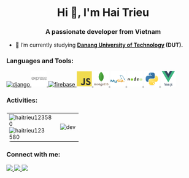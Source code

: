 
<h1 align="center">Hi 👋, I'm Hai Trieu</h1>
<h3 align="center">A passionate developer from Vietnam</h3>

- 🌱 I’m currently studying **[Danang University of Technology](https://dut.udn.vn/) (DUT).**

<h3 align="left">Languages and Tools:</h3>
<p align="left"> 
  <a href="https://www.djangoproject.com/" target="_blank" rel="noreferrer"> 
  <img src="https://cdn.worldvectorlogo.com/logos/django.svg" alt="django" width="40" height="40"/> </a> 
  <a href="https://expressjs.com" target="_blank" rel="noreferrer"> 
    <img src="https://raw.githubusercontent.com/devicons/devicon/master/icons/express/express-original-wordmark.svg" alt="express" width="40" height="40"/> </a> 
  <a href="https://firebase.google.com/" target="_blank" rel="noreferrer"> 
    <img src="https://www.vectorlogo.zone/logos/firebase/firebase-icon.svg" alt="firebase" width="40" height="40"/> </a> 
  <a href="https://developer.mozilla.org/en-US/docs/Web/JavaScript" target="_blank" rel="noreferrer"> 
    <img src="https://raw.githubusercontent.com/devicons/devicon/master/icons/javascript/javascript-original.svg" alt="javascript" width="40" height="40"/> </a> 
  <a href="https://www.mongodb.com/" target="_blank" rel="noreferrer"> 
    <img src="https://raw.githubusercontent.com/devicons/devicon/master/icons/mongodb/mongodb-original-wordmark.svg" alt="mongodb" width="40" height="40"/> </a> 
  <a href="https://www.mysql.com/" target="_blank" rel="noreferrer"> 
    <img src="https://raw.githubusercontent.com/devicons/devicon/master/icons/mysql/mysql-original-wordmark.svg" alt="mysql" width="40" height="40"/> </a> 
  <a href="https://nodejs.org" target="_blank" rel="noreferrer"> 
    <img src="https://raw.githubusercontent.com/devicons/devicon/master/icons/nodejs/nodejs-original-wordmark.svg" alt="nodejs" width="40" height="40"/> </a>
  <a href="https://www.python.org" target="_blank" rel="noreferrer"> 
    <img src="https://raw.githubusercontent.com/devicons/devicon/master/icons/python/python-original.svg" alt="python" width="40" height="40"/> </a>
  <a href="https://vuejs.org/" target="_blank" rel="noreferrer"> 
    <img src="https://raw.githubusercontent.com/devicons/devicon/master/icons/vuejs/vuejs-original-wordmark.svg" alt="vuejs" width="40" height="40"/> </a> 
</p>
<h3 align="left">Activities:</h3>
<table align="center" style="width:100%;border-radius:12px;display:flex;justify-content:space-between;flex-wrap:wrap;">
  <tr style="width:80%;">
    <td>
       <img src="https://github-readme-stats.vercel.app/api/top-langs/?username=haitrieu123580&bg_color=FFFFFF00&text_color=179fa3&layout=compact&hide=CSS&langs_count=9" alt="haitrieu123580" width="100%"/>
  </div>
  <div style="width:80%;">
  <img align="center" src="https://github-readme-stats.vercel.app/api?username=haitrieu123580&bg_color=FFFFFF00&text_color=179fa3&layout=compact&hide=CSS&&show_icons=true&locale=en" alt="haitrieu123580" width="100%"/ > 
  </td>
    <td style="width:30%;">
      <p align="center"> 
        <img src="https://camo.githubusercontent.com/cae12fddd9d6982901d82580bdf321d81fb299141098ca1c2d4891870827bf17/68747470733a2f2f6d69726f2e6d656469756d2e636f6d2f6d61782f313336302f302a37513379765349765f7430696f4a2d5a2e676966" alt="dev" width="100%"/>
      </p>
    </td>
  </tr>
</table>
<h3 align="left">Connect with me:</h3>
<p align="left">
  <a href="https://www.facebook.com/trieuhuynh202" alt="Facebook">
    <img src="https://img.icons8.com/fluent/38/000000/facebook-new.png" target="_blank" />
  </a> 
  <a href="https://github.com/haitrieu123580" alt="Github">
    <img src="https://img.icons8.com/fluent/38/000000/github.png"/>
  </a> 
  <a href="mailto:haitrieu123580@gmail.com" alt="Email">
    <img src="https://img.icons8.com/color/38/null/gmail--v1.png"/>
  </a>
</p>
</p>
